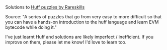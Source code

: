 Solutions to [Huff puzzles by Rareskills](https://github.com/RareSkills/huff-puzzles)

Source: "A series of puzzles that go from very easy to more difficult so that you can have a hands-on introduction to the huff language and learn EVM bytecode while doing it."

I've just learnt Huff and solutions are likely imperfect / inefficient. If you improve on them, please let me know! I'd love to learn too.
